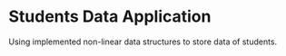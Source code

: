 # Students Data Application
 Using implemented non-linear data structures to store data of students. 
